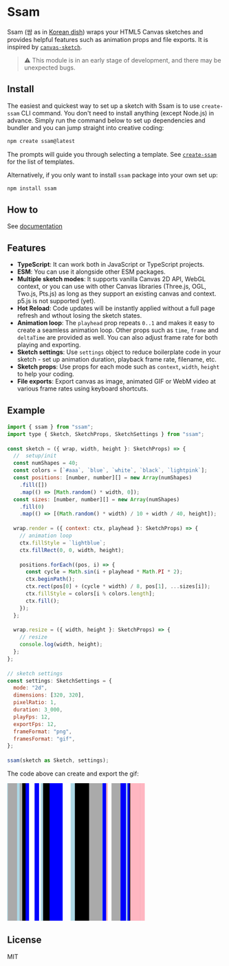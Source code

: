 # Ssam

Ssam (쌈 as in [Korean dish](https://en.wikipedia.org/wiki/Ssam)) wraps your HTML5 Canvas sketches and provides helpful features such as animation props and file exports. It is inspired by [`canvas-sketch`](https://github.com/mattdesl/canvas-sketch/).

> ⚠️ This module is in an early stage of development, and there may be unexpected bugs.

## Install

The easiest and quickest way to set up a sketch with Ssam is to use `create-ssam` CLI command. You don't need to install anything (except Node.js) in advance. Simply run the command below to set up dependencies and bundler and you can jump straight into creative coding:

```sh
npm create ssam@latest
```

The prompts will guide you through selecting a template. See [`create-ssam`](https://github.com/cdaein/create-ssam) for the list of templates.

Alternatively, if you only want to install `ssam` package into your own set up:

```sh
npm install ssam
```

## How to

See [documentation](./docs/index.md)

## Features

- **TypeScript**: It can work both in JavaScript or TypeScript projects.
- **ESM**: You can use it alongside other ESM packages.
- **Multiple sketch modes**: It supports vanilla Canvas 2D API, WebGL context, or you can use with other Canvas libraries (Three.js, OGL, Two.js, Pts.js) as long as they support an existing canvas and context. p5.js is not supported (yet).
- **Hot Reload**: Code updates will be instantly applied without a full page refresh and wthout losing the sketch states.
- **Animation loop**: The `playhead` prop repeats `0..1` and makes it easy to create a seamless animation loop. Other props such as `time`, `frame` and `deltaTime` are provided as well. You can also adjust frame rate for both playing and exporting.
- **Sketch settings**: Use `settings` object to reduce boilerplate code in your sketch - set up animation duration, playback frame rate, filename, etc.
- **Sketch props**: Use props for each mode such as `context`, `width`, `height` to help your coding.
- **File exports**: Export canvas as image, animated GIF or WebM video at various frame rates using keyboard shortcuts.

## Example

```js
import { ssam } from "ssam";
import type { Sketch, SketchProps, SketchSettings } from "ssam";

const sketch = ({ wrap, width, height }: SketchProps) => {
  //  setup/init
  const numShapes = 40;
  const colors = [`#aaa`, `blue`, `white`, `black`, `lightpink`];
  const positions: [number, number][] = new Array(numShapes)
    .fill([])
    .map(() => [Math.random() * width, 0]);
  const sizes: [number, number][] = new Array(numShapes)
    .fill(0)
    .map(() => [(Math.random() * width) / 10 + width / 40, height]);

  wrap.render = ({ context: ctx, playhead }: SketchProps) => {
    // animation loop
    ctx.fillStyle = `lightblue`;
    ctx.fillRect(0, 0, width, height);

    positions.forEach((pos, i) => {
      const cycle = Math.sin(i + playhead * Math.PI * 2);
      ctx.beginPath();
      ctx.rect(pos[0] + (cycle * width) / 8, pos[1], ...sizes[i]);
      ctx.fillStyle = colors[i % colors.length];
      ctx.fill();
    });
  };

  wrap.resize = ({ width, height }: SketchProps) => {
    // resize
    console.log(width, height);
  };
};

// sketch settings
const settings: SketchSettings = {
  mode: "2d",
  dimensions: [320, 320],
  pixelRatio: 1,
  duration: 3_000,
  playFps: 12,
  exportFps: 12,
  frameFormat: "png",
  framesFormat: "gif",
};

ssam(sketch as Sketch, settings);
```

The code above can create and export the gif:

![example gif animation](./docs/example.gif)

## License

MIT
